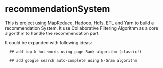 # recommendationSystem

This is project using MapReduce, Hadoop, Hdfs, ETL and Yarn to build a recommendation System. It use Collaborative Filtering Algorithm as a core algorithm to handle the recommendation part.

It could be expanded with following ideas:

      ## add top k hot words using page Rank algorithm (classic!)
      
      ## add google search auto-complete using N-Gram algorithm 
